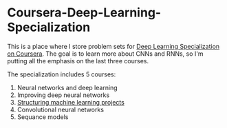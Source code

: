 # Coursera-Deep-Learning-Specialization

This is a place where I store problem sets for [Deep Learning Specialization on Coursera](https://www.coursera.org/specializations/deep-learning). The goal is to learn more about CNNs and RNNs, so I'm putting all the emphasis on the last three courses.

The specialization includes 5 courses:

1. Neural networks and deep learning
2. Improving deep neural networks
3. [Structuring machine learning projects](/Convolutional%20neural%20networks)
4. Convolutional neural networks
5. Sequance models

